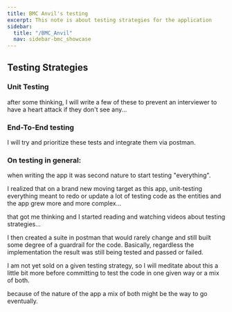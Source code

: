 ```yaml
---
title: BMC Anvil's testing
excerpt: This note is about testing strategies for the application
sidebar:
  title: "/BMC_Anvil"
  nav: sidebar-bmc_showcase
---
```


## Testing Strategies

### Unit Testing

after some thinking, I will write a few of these to prevent an interviewer to have a heart attack if they don't see any...

### End-To-End testing

I will try and prioritize these tests and integrate them via postman.

### On testing in general:

when writing the app it was second nature to start testing "everything".

I realized that on a brand new moving target as this app, unit-testing everything meant to redo or update a lot of testing code as the
entities and the app grew more and more complex...

that got me thinking and I started reading and watching videos about testing strategies...

I then created a suite in postman that would rarely change and still built some degree of a guardrail for the code. Basically, regardless
the implementation the result was still being tested and passed or failed.

I am not yet sold on a given testing strategy, so I will meditate about this a little bit more before committing to test the code in one
given way or a mix of both.

because of the nature of the app a mix of both might be the way to go eventually. 